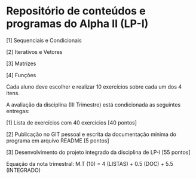# Repositório de conteúdos e programas do Alpha II (LP-I)

[1] Sequenciais e Condicionais

[2] Iterativos e Vetores

[3] Matrizes

[4] Funções

Cada aluno deve escolher e realizar 10 exercícios sobre cada um dos 4 itens.

A avaliação da disciplina (III Trimestre) está condicionada as seguintes entregas:

[1] Lista de exercícios com 40 exercícios [40 pontos]

[2] Publicação no GIT pessoal e escrita da documentação mínima do programa em arquivo README [5 pontos]

[3] Desenvolvimento do projeto integrado da disciplina de LP-I [55 pontos]

Equação da nota trimestral: M.T (10) = 4 (LISTAS) + 0.5 (DOC) + 5.5 (INTEGRADO)
